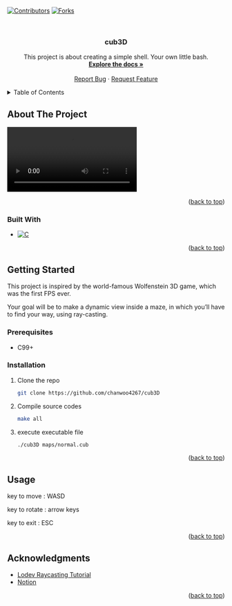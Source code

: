 <a name="readme-top"></a>

[![Contributors][contributors-shield]][contributors-url]
[![Forks][forks-shield]][forks-url]

<br />
<div align="center">

<h3 align="center">cub3D</h3>

  <p align="center">
    This project is about creating a simple shell. Your own little bash.
    <br />
    <a href="https://cdn.intra.42.fr/pdf/pdf/102840/en.subject.pdf"><strong>Explore the docs »</strong></a>
    <br />
    <br />
    <a href="https://github.com/chanwoo4267/cub3D/issues">Report Bug</a>
    ·
    <a href="https://github.com/chanwoo4267/cub3D/issues">Request Feature</a>
  </p>
</div>

<details>
  <summary>Table of Contents</summary>
  <ol>
    <li>
      <a href="#about-the-project">About The Project</a>
      <ul>
        <li><a href="#built-with">Built With</a></li>
      </ul>
    </li>
    <li>
      <a href="#getting-started">Getting Started</a>
      <ul>
        <li><a href="#prerequisites">Prerequisites</a></li>
        <li><a href="#installation">Installation</a></li>
      </ul>
    </li>
    <li><a href="#usage">Usage</a></li>
    <li><a href="#acknowledgments">Acknowledgments</a></li>
  </ol>
</details>



<!-- ABOUT THE PROJECT -->
## About The Project

![mp4](image/cub3d.mov)


<p align="right">(<a href="#readme-top">back to top</a>)</p>



### Built With

* [![C][C-shield]][C-url]

<p align="right">(<a href="#readme-top">back to top</a>)</p>



<!-- GETTING STARTED -->
## Getting Started

This project is inspired by the world-famous Wolfenstein 3D game, which was the first FPS ever. 

Your goal will be to make a dynamic view inside a maze, in which you’ll have to find your way, using ray-casting.

### Prerequisites

* C99+

### Installation

1. Clone the repo
   ```sh
   git clone https://github.com/chanwoo4267/cub3D
   ```
3. Compile source codes
   ```sh
   make all
   ```
4. execute executable file
   ```sh
   ./cub3D maps/normal.cub
   ```

<p align="right">(<a href="#readme-top">back to top</a>)</p>



<!-- USAGE EXAMPLES -->
## Usage

key to move : WASD

key to rotate : arrow keys

key to exit : ESC

<p align="right">(<a href="#readme-top">back to top</a>)</p>


<!-- ACKNOWLEDGMENTS -->
## Acknowledgments

* [Lodev Raycasting Tutorial](https://lodev.org/cgtutor/raycasting.html)
* [Notion](https://obtainable-poison-b83.notion.site/cub3d-a48bb9fe76f64a6fb6ed10cf2d5573f2?pvs=4)

<p align="right">(<a href="#readme-top">back to top</a>)</p>

<!-- MARKDOWN LINKS & IMAGES -->
<!-- https://www.markdownguide.org/basic-syntax/#reference-style-links -->
[contributors-shield]: https://img.shields.io/github/contributors/chanwoo4267/cub3D.svg?style=for-the-badge
[contributors-url]: https://github.com/chanwoo4267/cub3D/graphs/contributors
[forks-shield]: https://img.shields.io/github/forks/chanwoo4267/cub3D.svg?style=for-the-badge
[forks-url]: https://github.com/chanwoo4267/cub3D/network/members

[C-shield]: https://img.shields.io/badge/C-35495E?style=for-the-badge&logo=c&logoColor=White
[C-url]: https://www.open-std.org/jtc1/sc22/wg14/www/docs/n2731.pdf

[product-screenshot]: image/cub3D.png